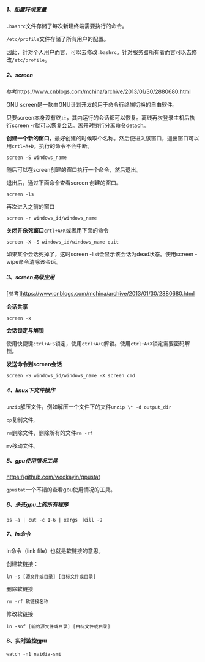 ##### 1、配置环境变量

`.bashrc`文件存储了每次新建终端需要执行的命令。

`/etc/profile`文件存储了所有用户的配置。

因此，针对个人用户而言，可以去修改`.bashrc`。针对服务器所有者而言可以去修改`/etc/profile`。

##### 2、screen

参考https://www.cnblogs.com/mchina/archive/2013/01/30/2880680.html

GNU screen是一款由GNU计划开发的用于命令行终端切换的自由软件。

只要screen本身没有终止，其内运行的会话都可以恢复。离线再次登录主机后执行screen -r就可以恢复会话。离开时执行分离命令detach。

**创建一个新的窗口**，最好创建的时候取个名称。然后便进入该窗口，退出窗口可以用`crtl+A+D`。执行的命令不会中断。

```shell
screen -S windows_name
```

随后可以在screen创建的窗口执行一个命令，然后退出。

退出后，通过下面命令查看screen 创建的窗口。

```shell
screen -ls
```

再次进入之前的窗口

```shell
scrren -r windows_id/windows_name
```

**关闭并杀死窗口**`crtl+A+K`或者用下面的命令

```shell
screen -X -S windows_id/windows_name quit
```

如果某个会话死掉了，这时screen -list会显示该会话为dead状态。使用screen -wipe命令清除该会话。

##### 3、screen高级应用

[参考]https://www.cnblogs.com/mchina/archive/2013/01/30/2880680.html

**会话共享**

```shell
screen -x
```

**会话锁定与解锁**

使用快捷键`ctrl+A+S`锁定，使用`ctrl+A+Q`解锁。使用`ctrl+A+X`锁定需要密码解锁。

**发送命令到screen会话**

```
screen -S windows_id/windows_name -X screen cmd
```

##### 4、linux下文件操作

`unzip`解压文件，例如解压一个文件下的文件`unzip \* -d output_dir`

`cp`复制文件, 

`rm`删除文件，删除所有的文件`rm -rf`

`mv`移动文件。

##### 5、gpu使用情况工具

https://github.com/wookayin/gpustat

`gpustat`一个不错的查看gpu使用情况的工具。

##### 6、杀死gpu上的所有程序

```shell
ps -a | cut -c 1-6 | xargs  kill -9
```

##### 7、ln命令

ln命令（link file）也就是软链接的意思。

创建软链接：

```
ln -s [源文件或目录] [目标文件或目录]
```

删除软链接

```
rm -rf 软链接名称
```

修改软链接

```
ln -snf [新的源文件或目录] [目标文件或目录]
```

#### 8、实时监控gpu

```shell
watch -n1 nvidia-smi
```





